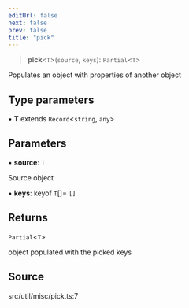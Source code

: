```yaml
---
editUrl: false
next: false
prev: false
title: "pick"
---
```


> **pick**\<`T`\>(`source`, `keys`): `Partial`\<`T`\>

Populates an object with properties of another object

## Type parameters

• **T** extends `Record`\<`string`, `any`\>

## Parameters

• **source**: `T`

Source object

• **keys**: keyof `T`[]= `[]`

## Returns

`Partial`\<`T`\>

object populated with the picked keys

## Source

src/util/misc/pick.ts:7
